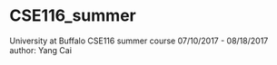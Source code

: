 # CSE116_summer

University at Buffalo
CSE116 summer course
07/10/2017 - 08/18/2017
author: Yang Cai
